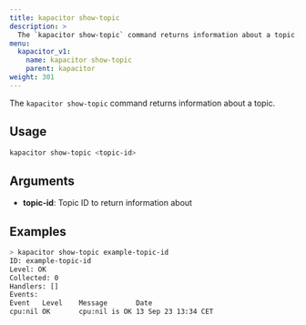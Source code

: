 ```yaml
---
title: kapacitor show-topic
description: >
  The `kapacitor show-topic` command returns information about a topic.
menu:
  kapacitor_v1:
    name: kapacitor show-topic
    parent: kapacitor
weight: 301
---
```


The `kapacitor show-topic` command returns information about a topic.

## Usage

```sh
kapacitor show-topic <topic-id>
```

## Arguments

- **topic-id**: Topic ID to return information about

## Examples

```sh
> kapacitor show-topic example-topic-id
ID: example-topic-id
Level: OK
Collected: 0
Handlers: []
Events:
Event   Level    Message       Date
cpu:nil OK       cpu:nil is OK 13 Sep 23 13:34 CET
```
